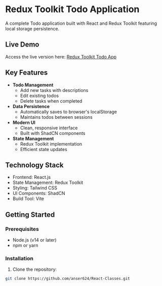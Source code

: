 # Redux Toolkit Todo Application

A complete Todo application built with React and Redux Toolkit featuring local storage persistence.

## Live Demo

Access the live version here: [Redux Toolkit Todo App]([https://redux-toolkit-ansar.netlify.app/login](https://redux-toolkit-ansar.netlify.app/))

## Key Features

- **Todo Management**
  - Add new tasks with descriptions
  - Edit existing todos
  - Delete tasks when completed
- **Data Persistence**
  - Automatically saves to browser's localStorage
  - Maintains todos between sessions
- **Modern UI**
  - Clean, responsive interface
  - Built with ShadCN components
- **State Management**
  - Redux Toolkit implementation
  - Efficient state updates

## Technology Stack

- Frontend: React.js
- State Management: Redux Toolkit
- Styling: Tailwind CSS
- UI Components: ShadCN
- Build Tool: Vite

## Getting Started

### Prerequisites
- Node.js (v14 or later)
- npm or yarn

### Installation
1. Clone the repository:
```bash
git clone https://github.com/anser624/React-Classes.git
